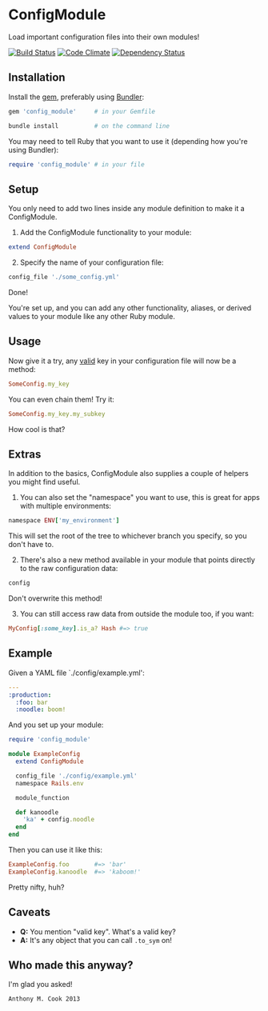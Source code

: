 ConfigModule
=============

Load important configuration files into their own modules!

[![Build Status](https://travis-ci.org/acook/config_module.png?branch=master)](https://travis-ci.org/acook/config_module)
[![Code Climate](https://codeclimate.com/github/acook/config_module.png)](https://codeclimate.com/github/acook/config_module)
[![Dependency Status](https://gemnasium.com/acook/config_module.png)](https://gemnasium.com/acook/config_module)

Installation
------------

Install the [gem](http://rubygems.org/gems/config_module), preferably using [Bundler](http://gembundler.com/):

  ```ruby
  gem 'config_module'     # in your Gemfile
  ```

  ```bash
  bundle install          # on the command line
  ```

You may need to tell Ruby that you want to use it (depending how you're using Bundler):

  ```ruby
  require 'config_module' # in your file
  ```

Setup
-----

You only need to add two lines inside any module definition to make it a ConfigModule.

1. Add the ConfigModule functionality to your module:

  ```ruby
  extend ConfigModule
  ```

2. Specify the name of your configuration file:

  ```ruby
  config_file './some_config.yml'
  ```

Done!

You're set up, and you can add any other functionality, aliases, or derived values to your module
like any other Ruby module.

Usage
-----

Now give it a try, any [valid](https://github.com/acook/config_module/edit/master/README.markdown#caveats)
key in your configuration file will now be a method:

```ruby
SomeConfig.my_key
```

You can even chain them! Try it:

```ruby
SomeConfig.my_key.my_subkey
```

How cool is that?

Extras
------

In addition to the basics, ConfigModule also supplies a couple of helpers you might find useful.

1. You can also set the "namespace" you want to use, this is great for apps with multiple environments:

  ```ruby
  namespace ENV['my_environment']
  ```

  This will set the root of the tree to whichever branch you specify, so you don't have to.

2. There's also a new method available in your module that points directly to the raw configuration data:

  ```ruby
  config
  ```

  Don't overwrite this method!

3. You can still access raw data from outside the module too, if you want:

  ```ruby
  MyConfig[:some_key].is_a? Hash #=> true
  ```

Example
-------

Given a YAML file `./config/example.yml':

```yaml
---
:production:
  :foo: bar
  :noodle: boom!
```

And you set up your module:

```ruby
require 'config_module'

module ExampleConfig
  extend ConfigModule

  config_file './config/example.yml'
  namespace Rails.env

  module_function

  def kanoodle
    'ka' + config.noodle
  end
end
```

Then you can use it like this:

```ruby
ExampleConfig.foo       #=> 'bar'
ExampleConfig.kanoodle  #=> 'kaboom!'
```

Pretty nifty, huh?

Caveats
-------

- **Q:** You mention "valid key". What's a valid key?
- **A:** It's any object that you can call `.to_sym` on!

Who made this anyway?
---------------------

I'm glad you asked!

    Anthony M. Cook 2013

